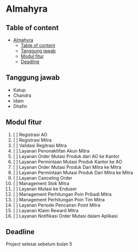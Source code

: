# Almahyra

## Table of content

- [Almahyra](#almahyra)
	- [Table of content](#table-of-content)
	- [Tanggung jawab](#tanggung-jawab)
	- [Modul fitur](#modul-fitur)
	- [Deadline](#deadline)


## Tanggung jawab
- Katup
- Chandra
- Idam
- Dhafin

## Modul fitur
1. [ ] Registrasi AO
2. [ ] Registrasi Mitra
3. [ ] Validasi Regitrasi Mitra
4. [ ] Layanan Penonaktifan Akun Mitra
5. [ ] Layanan Order Mutasi Produk dari AO ke Kantor
6. [ ] Layanan Permintaan Mutasi Produk Kantor ke AO
7. [ ] Layanan Order Mutasi Produk Dari Mitra ke Mitra
8. [ ] Layanan Permintaan Mutasi Produk Dari Mitra ke Mitra
9. [ ] Layanan Canceling Order
10. [ ] Management Stok Mitra
11. [ ] Layanan Mutasi ke Enduser
12. [ ] Management Perhitungan Poin Pribadi Mitra
13. [ ] Management Perhitungan Poin Tim Mitra
14. [ ] Layanan Periode Pencairan Point Mitra
15. [ ] Layanan Klaim Reward Mitra
16. [ ] Layanan Notifikasi Order Mutasi dalam Aplikasi

## Deadline 
Project selesai sebelum bulan 5
